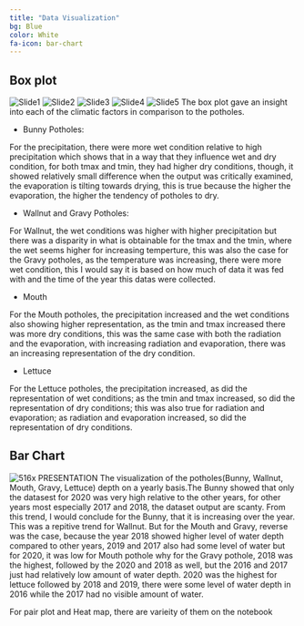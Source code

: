 ```yaml
---
title: "Data Visualization"
bg: Blue
color: White
fa-icon: bar-chart
---
```


## Box plot
![Slide1](https://user-images.githubusercontent.com/77670180/144376216-e4d18210-bcef-4c8d-9af0-df8f73360567.PNG)
![Slide2](https://user-images.githubusercontent.com/77670180/144376239-8c69dd2b-00b8-4c47-858e-db861a6f10ec.PNG)
![Slide3](https://user-images.githubusercontent.com/77670180/144376248-688c77e5-b394-4f3a-b5dc-a14ee79f566f.PNG)
![Slide4](https://user-images.githubusercontent.com/77670180/144376255-fd313dd6-7868-4d11-a1ce-8599eb1d24c0.PNG)
![Slide5](https://user-images.githubusercontent.com/77670180/144376261-acdcd4ee-33a9-4beb-a108-a26011cb1b56.PNG)
The box plot gave an insight into each of the climatic factors in comparison to the potholes.

- Bunny Potholes:

For the precipitation, there were more wet condition relative to high precipitation which shows that in a way that they influence wet and dry condition, for both tmax and tmin, they had higher dry conditions, though, it showed relatively small difference when the output was critically examined, the evaporation is tilting towards drying, this is true because the higher the evaporation, the higher the tendency of potholes to dry.

- Wallnut and Gravy Potholes:

For Wallnut, the wet conditions was higher with higher precipitation but there was a disparity in what is obtainable for the tmax and the tmin, where the wet seems higher for increasing temperture, this was also the case for the Gravy potholes, as the temperature was increasing, there were more wet condition, this I would say it is based on how much of data it was fed with and the time of the year this datas were collected.

- Mouth

For the Mouth potholes, the precipitation increased and the wet conditions also showing higher representation, as the tmin and tmax increased there was more dry conditions, this was the same case with both the radiation and the evaporation, with increasing radiation and evaporation, there was an increasing representation of the dry condition.

- Lettuce

For the Lettuce potholes, the precipitation increased, as did the representation of wet conditions; as the tmin and tmax increased, so did the representation of dry conditions; this was also true for radiation and evaporation; as radiation and evaporation increased, so did the representation of dry conditions.

## Bar Chart
![516x PRESENTATION](https://user-images.githubusercontent.com/77670180/144376998-f6eda405-53ed-47a7-bfb9-a367490c7a76.png)
The visualization of the potholes(Bunny, Wallnut, Mouth, Gravy, Lettuce) depth on a yearly basis.The Bunny showed that only the datasest for 2020 was very high relative to the other years, for other years most especially 2017 and 2018, the dataset output are scanty. From this trend, I would conclude for the Bunny, that it is increasing over the year. This was a repitive trend for Wallnut. But for the Mouth and Gravy, reverse was the case, because the year 2018 showed higher level of water depth compared to other years, 2019 and 2017 also had some level of water but for 2020, it was low for Mouth pothole why for the Gravy pothole, 2018 was the highest, followed by the 2020 and 2018 as well, but the 2016 and 2017 just had relatively low amount of water depth. 2020 was the highest for lettuce followed by 2018 and 2019, there were some level of water depth in 2016 while the 2017 had no visible amount of water.

For pair plot and Heat map, there are varieity of them on the notebook
